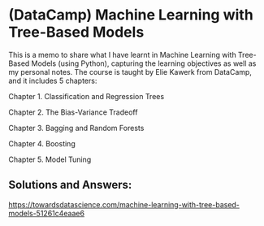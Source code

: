 # (DataCamp) Machine Learning with Tree-Based Models
This is a memo to share what I have learnt in Machine Learning with Tree-Based Models (using Python), capturing the learning objectives as well as my personal notes. The course is taught by Elie Kawerk from DataCamp, and it includes 5 chapters:

Chapter 1. Classification and Regression Trees

Chapter 2. The Bias-Variance Tradeoff

Chapter 3. Bagging and Random Forests

Chapter 4. Boosting

Chapter 5. Model Tuning

## Solutions and Answers:
https://towardsdatascience.com/machine-learning-with-tree-based-models-51261c4eaae6


